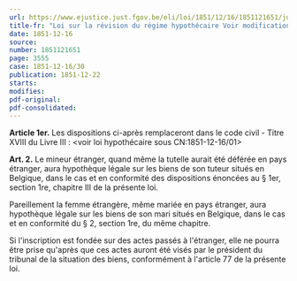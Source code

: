 ```yaml
---
url: https://www.ejustice.just.fgov.be/eli/loi/1851/12/16/1851121651/justel
title-fr: "Loi sur la révision du régime hypothécaire Voir modification(s)"
date: 1851-12-16
source:
number: 1851121651
page: 3555
case: 1851-12-16/30
publication: 1851-12-22
starts:
modifies:
pdf-original:
pdf-consolidated:
---
```


**Article 1er.** Les dispositions ci-après remplaceront dans le code civil - Titre XVIII du Livre III : <voir loi hypothécaire sous CN:1851-12-16/01>

**Art. 2.** Le mineur étranger, quand même la tutelle aurait été déférée en pays étranger, aura hypothèque légale sur les biens de son tuteur situés en Belgique, dans le cas et en conformité des dispositions énoncées au § 1er, section 1re, chapitre III de la présente loi.

Pareillement la femme étrangère, même mariée en pays étranger, aura hypothèque légale sur les biens de son mari situés en Belgique, dans le cas et en conformité du § 2, section 1re, du même chapitre.

Si l'inscription est fondée sur des actes passés à l'étranger, elle ne pourra être prise qu'après que ces actes auront été visés par le président du tribunal de la situation des biens, conformément à l'article 77 de la présente loi.
